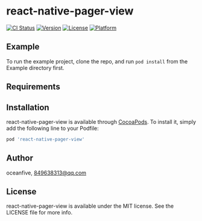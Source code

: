 # react-native-pager-view

[![CI Status](https://img.shields.io/travis/oceanfive/react-native-pager-view.svg?style=flat)](https://travis-ci.org/oceanfive/react-native-pager-view)
[![Version](https://img.shields.io/cocoapods/v/react-native-pager-view.svg?style=flat)](https://cocoapods.org/pods/react-native-pager-view)
[![License](https://img.shields.io/cocoapods/l/react-native-pager-view.svg?style=flat)](https://cocoapods.org/pods/react-native-pager-view)
[![Platform](https://img.shields.io/cocoapods/p/react-native-pager-view.svg?style=flat)](https://cocoapods.org/pods/react-native-pager-view)

## Example

To run the example project, clone the repo, and run `pod install` from the Example directory first.

## Requirements

## Installation

react-native-pager-view is available through [CocoaPods](https://cocoapods.org). To install
it, simply add the following line to your Podfile:

```ruby
pod 'react-native-pager-view'
```

## Author

oceanfive, 849638313@qq.com

## License

react-native-pager-view is available under the MIT license. See the LICENSE file for more info.
